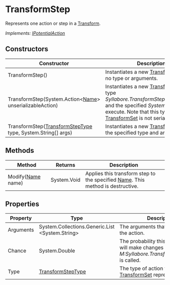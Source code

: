 # TransformStep

Represents one action or step in a [Transform](transform.md).

*Implements: [IPotentialAction](ipotentialaction.md)*

## Constructors

| Constructor | Description |
|-------------|-------------|
| TransformStep() | Instantiates a new [TransformStep](transformstep.md) with no type or arguments. |
| TransformStep(System.Action&lt;[Name](name.md)&gt; unserializableAction) | Instantiates a new [TransformStep](transformstep.md) with type *Syllabore.TransformStepType.Lambda* and the specified *System.Action* to execute. Note that this type of [TransformSet](transformset.md) is not serializable. |
| TransformStep([TransformStepType](transformsteptype.md) type, System.String[] args) | Instantiates a new [TransformStep](transformstep.md) with the specified type and arguments. |

## Methods

| Method | Returns | Description |
|--------|---------|-------------|
| Modify([Name](name.md) name)| System.Void | Applies this transform step to the specified [Name](name.md). This method is destructive. |

## Properties

| Property | Type | Description |
|----------|------|-------------|
| Arguments | System.Collections.Generic.List &lt;System.String&gt; | The arguments that are passed to the action. |
| Chance | System.Double | The probability this [TransformStep](transformstep.md) will make changes when *M:Syllabore.TransformStep.Modify* is called. |
| Type | [TransformStepType](transformsteptype.md) | The type of action this [TransformSet](transformset.md) represents. |
